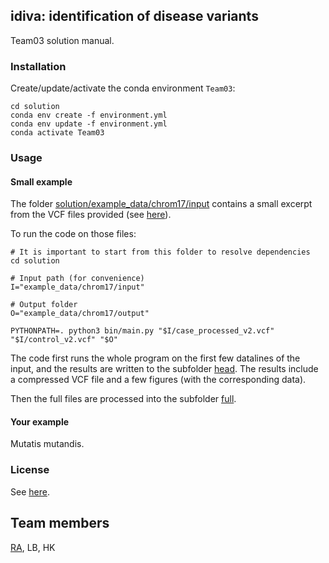 ## idiva: identification of disease variants

Team03 solution manual.


### Installation

Create/update/activate the conda environment `Team03`:
```{shell script}
cd solution
conda env create -f environment.yml
conda env update -f environment.yml
conda activate Team03
```


### Usage

#### Small example

The folder [solution/example_data/chrom17/input](solution/example_data/chrom17/input)
contains a small excerpt from 
the VCF files provided
(see [here](solution/example_data/chrom17/input/readme.md)).

To run the code on those files:

```
# It is important to start from this folder to resolve dependencies
cd solution

# Input path (for convenience)
I="example_data/chrom17/input"

# Output folder
O="example_data/chrom17/output"

PYTHONPATH=. python3 bin/main.py "$I/case_processed_v2.vcf" "$I/control_v2.vcf" "$O"
```

The code first runs
the whole program
on the first few datalines of the input,
and the results are written to the subfolder 
[head](solution/example_data/chrom17/output/head).
The results include a compressed VCF file
and a few figures (with the corresponding data).

Then the full files are processed
into the subfolder 
[full](solution/example_data/chrom17/output/full).



#### Your example

Mutatis mutandis.


### License

See [here](solution/license.txt).


## Team members

[RA](https://github.com/numpde/), LB, HK
